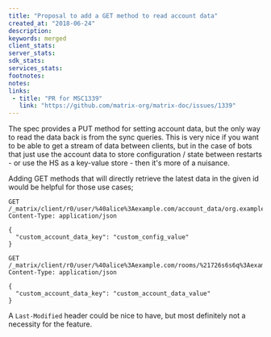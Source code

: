 ```yaml
---
title: "Proposal to add a GET method to read account data"
created_at: "2018-06-24"
description:
keywords: merged
client_stats:
server_stats:
sdk_stats:
services_stats:
footnotes:
notes:
links:
 - title: "PR for MSC1339"
   link: "https://github.com/matrix-org/matrix-doc/issues/1339"
---
```

The spec provides a PUT method for setting account data, but the only way to read the data back is from the sync queries.
This is very nice if you want to be able to get a stream of data between clients, but in the case of bots that just use the account data to store configuration / state between restarts - or use the HS as a key-value store - then it's more of a nuisance.

Adding GET methods that will directly retrieve the latest data in the given id would be helpful for those use cases;

```
GET /_matrix/client/r0/user/%40alice%3Aexample.com/account_data/org.example.custom.config
Content-Type: application/json

{
  "custom_account_data_key": "custom_config_value"
}
```
```
GET /_matrix/client/r0/user/%40alice%3Aexample.com/rooms/%21726s6s6q%3Aexample.com/account_data/org.example.custom.room.config
Content-Type: application/json

{
  "custom_account_data_key": "custom_account_data_value"
}
```

A `Last-Modified` header could be nice to have, but most definitely not a necessity for the feature.
